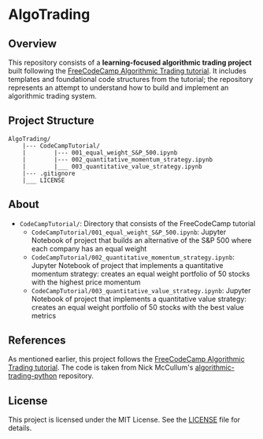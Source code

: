 # AlgoTrading

## Overview

This repository consists of a **learning-focused algorithmic trading project** built following the [FreeCodeCamp Algorithmic Trading tutorial](https://www.youtube.com/watch?v=xfzGZB4HhEE&t=817s). It includes templates and foundational code structures from the tutorial; the repository represents an attempt to understand how to build and implement an algorithmic trading system.

## Project Structure

```
AlgoTrading/
    |--- CodeCampTutorial/
    |        |--- 001_equal_weight_S&P_500.ipynb
    |        |--- 002_quantitative_momentum_strategy.ipynb
    |        |___ 003_quantitative_value_strategy.ipynb
    |--- .gitignore
    |___ LICENSE 
```

## About

- ```CodeCampTutorial/```: Directory that consists of the FreeCodeCamp tutorial
  - ```CodeCampTutorial/001_equal_weight_S&P_500.ipynb```: Jupyter Notebook of project that builds an alternative of the S&P 500 where each company has an equal weight
  - ```CodeCampTutorial/002_quantitative_momentum_strategy.ipynb```: Jupyter Notebook of project that implements a quantitative momentum strategy: creates an equal weight portfolio of 50 stocks with the highest price momentum
  - ```CodeCampTutorial/003_quantitative_value_strategy.ipynb```: Jupyter Notebook of project that implements a quantitative value strategy: creates an equal weight portfolio of 50 stocks with the best value metrics


## References

As mentioned earlier, this project follows the [FreeCodeCamp Algorithmic Trading tutorial](https://www.youtube.com/watch?v=xfzGZB4HhEE&t=817s). The code is taken from Nick McCullum's [algorithmic-trading-python](https://github.com/nickmccullum/algorithmic-trading-python/tree/master) repository.


## License
This project is licensed under the MIT License. See the [LICENSE](LICENSE) file for details.
